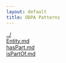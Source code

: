 ```yaml
---
layout: default
title: ODPA Patterns
---
```

  
[../](../)  
[Entity.md](./Entity.md)  
[hasPart.md](./hasPart.md)  
[isPartOf.md](./isPartOf.md)  

